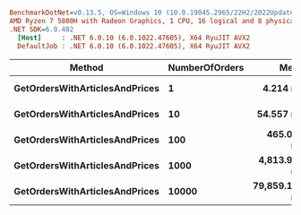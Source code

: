 ``` ini

BenchmarkDotNet=v0.13.5, OS=Windows 10 (10.0.19045.2965/22H2/2022Update)
AMD Ryzen 7 5800H with Radeon Graphics, 1 CPU, 16 logical and 8 physical cores
.NET SDK=6.0.402
  [Host]     : .NET 6.0.10 (6.0.1022.47605), X64 RyuJIT AVX2
  DefaultJob : .NET 6.0.10 (6.0.1022.47605), X64 RyuJIT AVX2


```
|                         Method | NumberOfOrders |          Mean |       Error |      StdDev |
|------------------------------- |--------------- |--------------:|------------:|------------:|
| **GetOrdersWithArticlesAndPrices** |              **1** |      **4.214 ms** |   **0.0423 ms** |   **0.0353 ms** |
| **GetOrdersWithArticlesAndPrices** |             **10** |     **54.557 ms** |   **0.4328 ms** |   **0.3614 ms** |
| **GetOrdersWithArticlesAndPrices** |            **100** |    **465.059 ms** |   **3.8557 ms** |   **3.0103 ms** |
| **GetOrdersWithArticlesAndPrices** |           **1000** |  **4,813.997 ms** |  **17.5368 ms** |  **16.4039 ms** |
| **GetOrdersWithArticlesAndPrices** |          **10000** | **79,859.155 ms** | **218.3229 ms** | **204.2194 ms** |
